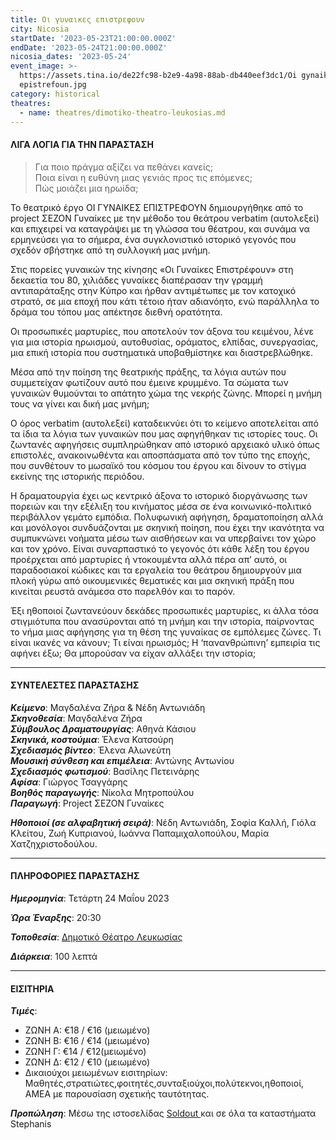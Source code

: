```yaml
---
title: Οι γυναικες επιστρεφουν
city: Nicosia
startDate: '2023-05-23T21:00:00.000Z'
endDate: '2023-05-24T21:00:00.000Z'
nicosia_dates: '2023-05-24'
event_image: >-
  https://assets.tina.io/de22fc98-b2e9-4a98-88ab-db440eef3dc1/Oi gynaikes
  epistrefoun.jpg
category: historical
theatres:
  - name: theatres/dimotiko-theatro-leukosias.md
---
```


#### ΛΙΓΑ ΛΟΓΙΑ ΓΙΑ ΤΗΝ ΠΑΡΑΣΤΑΣΗ

> Για ποιο πράγμα αξίζει να πεθάνει κανείς;\
> Ποια είναι η ευθύνη μιας γενιάς προς τις επόμενες;\
> Πώς μοιάζει μια ηρωίδα;

Το θεατρικό έργο ΟΙ ΓΥΝΑΙΚΕΣ ΕΠΙΣΤΡΕΦΟΥΝ δημιουργήθηκε από το project ΣΕΖΟΝ Γυναίκες με την μέθοδο του θεάτρου verbatim (αυτολεξεί) και επιχειρεί να καταγράψει με τη γλώσσα του θέατρου, και συνάμα να ερμηνεύσει για το σήμερα, ένα συγκλονιστικό ιστορικό γεγονός που σχεδόν σβήστηκε από τη συλλογική μας μνήμη.

Στις πορείες γυναικών της κίνησης «Οι Γυναίκες Επιστρέφουν» στη δεκαετία του 80, χιλιάδες γυναίκες διαπέρασαν την γραμμή αντιπαράταξης στην Κύπρο και ήρθαν αντιμέτωπες με τον κατοχικό στρατό, σε μια εποχή που κάτι τέτοιο ήταν αδιανόητο, ενώ παράλληλα το δράμα του τόπου μας απέκτησε διεθνή ορατότητα.

Οι προσωπικές μαρτυρίες, που αποτελούν τον άξονα του κειμένου, λένε για μια ιστορία ηρωισμού, αυτοθυσίας, οράματος, ελπίδας, συνεργασίας, μια επική ιστορία που συστηματικά υποβαθμίστηκε και διαστρεβλώθηκε.

Μέσα από την ποίηση της θεατρικής πράξης, τα λόγια αυτών που συμμετείχαν φωτίζουν αυτό που έμεινε κρυμμένο. Τα σώματα των γυναικών θυμούνται το απάτητο χώμα της νεκρής ζώνης. Μπορεί η μνήμη τους να γίνει και δική μας μνήμη;

Ο όρος verbatim (αυτολεξεί) καταδεικνύει ότι το κείμενο αποτελείται από τα ίδια τα λόγια των γυναικών που μας αφηγήθηκαν τις ιστορίες τους. Οι ζωντανές αφηγήσεις συμπληρώθηκαν από ιστορικό αρχειακό υλικό όπως επιστολές, ανακοινωθέντα και αποσπάσματα από τον τύπο της εποχής, που συνθέτουν το μωσαϊκό του κόσμου του έργου και δίνουν το στίγμα εκείνης της ιστορικής περιόδου.

Η δραματουργία έχει ως κεντρικό άξονα το ιστορικό διοργάνωσης των πορειών και την εξέλιξη του κινήματος μέσα σε ένα κοινωνικό-πολιτικό περιβάλλον γεμάτο εμπόδια. Πολυφωνική αφήγηση, δραματοποίηση αλλά και μονόλογοι συνδυάζονται με σκηνική ποίηση, που έχει την ικανότητα να συμπυκνώνει νοήματα μέσω των αισθήσεων και να υπερβαίνει τον χώρο και τον χρόνο. Είναι συναρπαστικό το γεγονός ότι κάθε λέξη του έργου προέρχεται από μαρτυρίες ή ντοκουμέντα αλλά πέρα απ’ αυτό, οι παραδοσιακοί κώδικες και τα εργαλεία του θεάτρου δημιουργούν μια πλοκή γύρω από οικουμενικές θεματικές και μια σκηνική πράξη που κινείται ρευστά ανάμεσα στο παρελθόν και το παρόν.

Έξι ηθοποιοί ζωντανεύουν δεκάδες προσωπικές μαρτυρίες, κι άλλα τόσα στιγμιότυπα που ανασύρονται από τη μνήμη και την ιστορία, παίρνοντας το νήμα μιας αφήγησης για τη θέση της γυναίκας σε εμπόλεμες ζώνες. Τι είναι ικανές να κάνουν; Τι είναι ηρωισμός; Η ‘πανανθρώπινη’ εμπειρία τις αφήνει έξω; Θα μπορούσαν να είχαν αλλάξει την ιστορία;

***

#### ΣΥΝΤΕΛΕΣΤΕΣ ΠΑΡΑΣΤΑΣΗΣ

***Κείμενο***: Μαγδαλένα Ζήρα & Νέδη Αντωνιάδη\
***Σκηνοθεσία***: Μαγδαλένα Ζήρα\
***Σύμβουλος Δραματουργίας***: Αθηνά Κάσιου\
***Σκηνικά, κοστούμια***: Έλενα Κατσούρη\
***Σχεδιασμός βίντεο***: Έλενα Αλωνεύτη\
***Μουσική σύνθεση και επιμέλεια***: Αντώνης Αντωνίου\
***Σχεδιασμός φωτισμού***: Βασίλης Πετεινάρης\
***Αφίσα***: Γιώργος Τσαγγάρης\
***Βοηθός παραγωγής***: Νίκολα Μητροπούλου\
***Παραγωγή***: Project ΣΕΖΟΝ Γυναίκες

***Ηθοποιοί (σε αλφαβητική σειρά)***: Νέδη Αντωνιάδη, Σοφία Καλλή, Γιόλα Κλείτου, Ζωή Κυπριανού, Ιωάννα Παπαμιχαλοπούλου, Μαρία Χατζηχριστοδούλου.

***

#### ΠΛΗΡΟΦΟΡΙΕΣ ΠΑΡΑΣΤΑΣΗΣ

***Ημερομηνία***: Τετάρτη 24 Μαΐου 2023

***Ώρα Έναρξης***: 20:30

***Τοποθεσία***: [Δημοτικό Θέατρο Λευκωσίας](?#map "")

***Διάρκεια***: 100 λεπτά

***

#### ΕΙΣΙΤΗΡΙΑ

***Τιμές***:

* ΖΩΝΗ A: €18 / €16 (μειωμένο)
* ΖΩΝΗ B: €16 / €14 (μειωμένο)
* ΖΩΝΗ Γ: €14 / €12(μειωμένο)
* ΖΩΝΗ Δ: €12 / €10 (μειωμένο)
* Δικαιούχοι μειωμένων εισιτηρίων: Μαθητές,στρατιώτες,φοιτητές,συνταξιούχοι,πολύτεκνοι,ηθοποιοί, AMEA με παρουσίαση σχετικής ταυτότητας.

***Προπώληση***: Μέσω της ιστοσελίδας [Soldout ](https://www.soldoutticketbox.com/oi-gyenekes-epistrefoun-may-2023/?lang=el "")και σε όλα τα καταστήματα Stephanis
